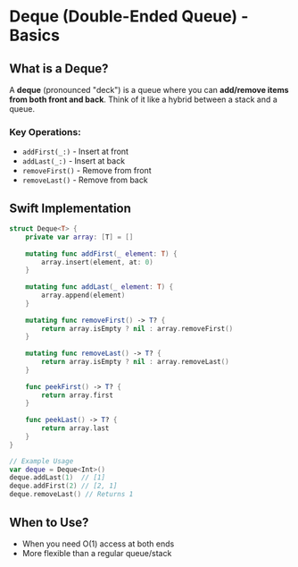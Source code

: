 # Deque (Double-Ended Queue) - Basics

## What is a Deque?
A **deque** (pronounced "deck") is a queue where you can **add/remove items from both front and back**. Think of it like a hybrid between a stack and a queue.

### Key Operations:
- `addFirst(_:)` - Insert at front
- `addLast(_:)` - Insert at back
- `removeFirst()` - Remove from front
- `removeLast()` - Remove from back

## Swift Implementation
```swift
struct Deque<T> {
    private var array: [T] = []
    
    mutating func addFirst(_ element: T) {
        array.insert(element, at: 0)
    }
    
    mutating func addLast(_ element: T) {
        array.append(element)
    }
    
    mutating func removeFirst() -> T? {
        return array.isEmpty ? nil : array.removeFirst()
    }
    
    mutating func removeLast() -> T? {
        return array.isEmpty ? nil : array.removeLast()
    }
    
    func peekFirst() -> T? {
        return array.first
    }
    
    func peekLast() -> T? {
        return array.last
    }
}

// Example Usage
var deque = Deque<Int>()
deque.addLast(1)  // [1]
deque.addFirst(2) // [2, 1]
deque.removeLast() // Returns 1
```

## When to Use?
- When you need O(1) access at both ends
- More flexible than a regular queue/stack
